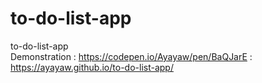 # to-do-list-app
to-do-list-app  
Demonstration : https://codepen.io/Ayayaw/pen/BaQJarE
              : https://ayayaw.github.io/to-do-list-app/
